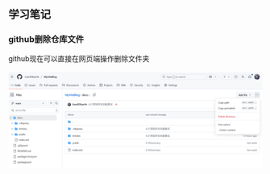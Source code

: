 ## 学习笔记

### github删除仓库文件
github现在可以直接在网页端操作删除文件夹<br><br>
![选中“Delete directory”直接删除文件夹](./images/image.png)
